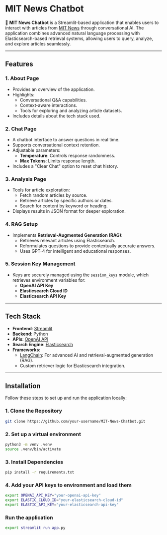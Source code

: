 # **MIT News Chatbot**

🤖 **MIT News Chatbot** is a Streamlit-based application that enables users to interact with articles from [MIT News](https://news.mit.edu/) through conversational AI. The application combines advanced natural language processing with Elasticsearch-based retrieval systems, allowing users to query, analyze, and explore articles seamlessly.

---

## **Features**

### **1. About Page**
- Provides an overview of the application.
- Highlights:
  - Conversational Q&A capabilities.
  - Context-aware interactions.
  - Tools for exploring and analyzing article datasets.
- Includes details about the tech stack used.

### **2. Chat Page**
- A chatbot interface to answer questions in real time.
- Supports conversational context retention.
- Adjustable parameters:
  - **Temperature**: Controls response randomness.
  - **Max Tokens**: Limits response length.
- Includes a "Clear Chat" option to reset chat history.

### **3. Analysis Page**
- Tools for article exploration:
  - Fetch random articles by source.
  - Retrieve articles by specific authors or dates.
  - Search for content by keyword or heading.
- Displays results in JSON format for deeper exploration.

### **4. RAG Setup**
- Implements **Retrieval-Augmented Generation (RAG)**:
  - Retrieves relevant articles using Elasticsearch.
  - Reformulates questions to provide contextually accurate answers.
  - Uses GPT-4 for intelligent and educational responses.

### **5. Session Key Management**
- Keys are securely managed using the `session_keys` module, which retrieves environment variables for:
  - **OpenAI API Key**
  - **Elasticsearch Cloud ID**
  - **Elasticsearch API Key**

---

## **Tech Stack**

- **Frontend**: [Streamlit](https://streamlit.io)
- **Backend**: Python
- **APIs**: [OpenAI API](https://platform.openai.com/docs/)
- **Search Engine**: [Elasticsearch](https://www.elastic.co/)
- **Frameworks**:
  - [LangChain](https://docs.langchain.com/): For advanced AI and retrieval-augmented generation (RAG).
  - Custom retriever logic for Elasticsearch integration.

---

## **Installation**

Follow these steps to set up and run the application locally:

### **1. Clone the Repository**
```bash
git clone https://github.com/your-username/MIT-News-Chatbot.git
```

### **2. Set up a virtual environment**
```bash
python3 -m venv .venv
source .venv/bin/activate
```

### **3. Install Dependencies**
```bash
pip install -r requirements.txt
```

### **4. Add your API keys to environment and load them**
```bash
export OPENAI_API_KEY="your-openai-api-key"
export ELASTIC_CLOUD_ID="your-elasticsearch-cloud-id"
export ELASTIC_API_KEY="your-elasticsearch-api-key"
```

### Run the application
```bash
export streamlit run app.py
```
